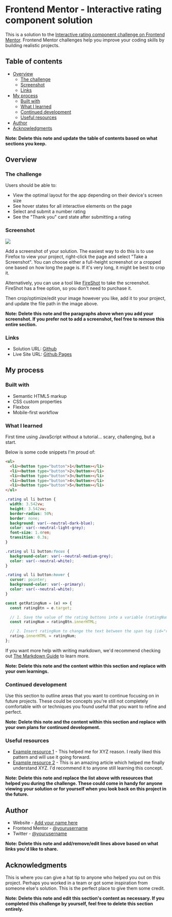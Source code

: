 # Frontend Mentor - Interactive rating component solution

This is a solution to the [Interactive rating component challenge on Frontend Mentor](https://www.frontendmentor.io/challenges/interactive-rating-component-koxpeBUmI). Frontend Mentor challenges help you improve your coding skills by building realistic projects.

## Table of contents

- [Overview](#overview)
  - [The challenge](#the-challenge)
  - [Screenshot](#screenshot)
  - [Links](#links)
- [My process](#my-process)
  - [Built with](#built-with)
  - [What I learned](#what-i-learned)
  - [Continued development](#continued-development)
  - [Useful resources](#useful-resources)
- [Author](#author)
- [Acknowledgments](#acknowledgments)

**Note: Delete this note and update the table of contents based on what sections you keep.**

## Overview

### The challenge

Users should be able to:

- View the optimal layout for the app depending on their device's screen size
- See hover states for all interactive elements on the page
- Select and submit a number rating
- See the "Thank you" card state after submitting a rating

### Screenshot

![](./screenshot.jpg)

Add a screenshot of your solution. The easiest way to do this is to use Firefox to view your project, right-click the page and select "Take a Screenshot". You can choose either a full-height screenshot or a cropped one based on how long the page is. If it's very long, it might be best to crop it.

Alternatively, you can use a tool like [FireShot](https://getfireshot.com/) to take the screenshot. FireShot has a free option, so you don't need to purchase it.

Then crop/optimize/edit your image however you like, add it to your project, and update the file path in the image above.

**Note: Delete this note and the paragraphs above when you add your screenshot. If you prefer not to add a screenshot, feel free to remove this entire section.**

### Links

- Solution URL: [Github](https://github.com/delroscol98/Interactive-Rating-Component)
- Live Site URL: [Github Pages](https://delroscol98.github.io/Interactive-Rating-Component/)

## My process

### Built with

- Semantic HTML5 markup
- CSS custom properties
- Flexbox
- Mobile-first workflow

### What I learned

First time using JavaScript without a tutorial... scary, challenging, but a start.

Below is some code snippets I'm proud of:

```html
<ul>
  <li><button type="button">1</button></li>
  <li><button type="button">2</button></li>
  <li><button type="button">3</button></li>
  <li><button type="button">4</button></li>
  <li><button type="button">5</button></li>
</ul>
```

```css
.rating ul li button {
  width: 3.542vw;
  height: 3.542vw;
  border-radius: 50%;
  border: none;
  background: var(--neutral-dark-blue);
  color: var(--neutral-light-grey);
  font-size: 1.4rem;
  transition: 0.3s;
}

.rating ul li button:focus {
  background-color: var(--neutral-medium-grey);
  color: var(--neutral-white);
}

.rating ul li button:hover {
  cursor: pointer;
  background-color: var(--primary);
  color: var(--neutral-white);
}
```

```js
const getRatingNum = (e) => {
  const ratingBtn = e.target;

  // 1. Save the value of the rating buttons into a variable (ratingNum)
  const ratingNum = ratingBtn.innerHTML;

  // 2. Insert ratingNum to change the text between the span tag (id="rating")
  rating.innerHTML = ratingNum;
};
```

If you want more help with writing markdown, we'd recommend checking out [The Markdown Guide](https://www.markdownguide.org/) to learn more.

**Note: Delete this note and the content within this section and replace with your own learnings.**

### Continued development

Use this section to outline areas that you want to continue focusing on in future projects. These could be concepts you're still not completely comfortable with or techniques you found useful that you want to refine and perfect.

**Note: Delete this note and the content within this section and replace with your own plans for continued development.**

### Useful resources

- [Example resource 1](https://www.example.com) - This helped me for XYZ reason. I really liked this pattern and will use it going forward.
- [Example resource 2](https://www.example.com) - This is an amazing article which helped me finally understand XYZ. I'd recommend it to anyone still learning this concept.

**Note: Delete this note and replace the list above with resources that helped you during the challenge. These could come in handy for anyone viewing your solution or for yourself when you look back on this project in the future.**

## Author

- Website - [Add your name here](https://www.your-site.com)
- Frontend Mentor - [@yourusername](https://www.frontendmentor.io/profile/yourusername)
- Twitter - [@yourusername](https://www.twitter.com/yourusername)

**Note: Delete this note and add/remove/edit lines above based on what links you'd like to share.**

## Acknowledgments

This is where you can give a hat tip to anyone who helped you out on this project. Perhaps you worked in a team or got some inspiration from someone else's solution. This is the perfect place to give them some credit.

**Note: Delete this note and edit this section's content as necessary. If you completed this challenge by yourself, feel free to delete this section entirely.**
